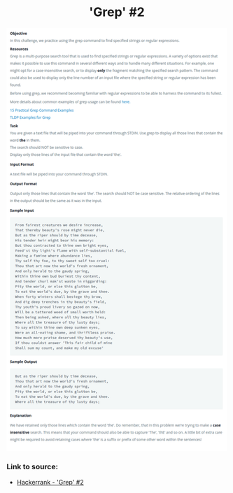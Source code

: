 <h1 align="center">'Grep' #2</h1>

![alt text](https://github.com/matthew01lokiet/Github-repos-images/blob/main/Other/Bash/grep_%232.png)

### Link to source: 
- <a href="https://www.hackerrank.com/challenges/text-processing-in-linux-the-grep-command-2/problem">Hackerrank - 'Grep' #2</a>


